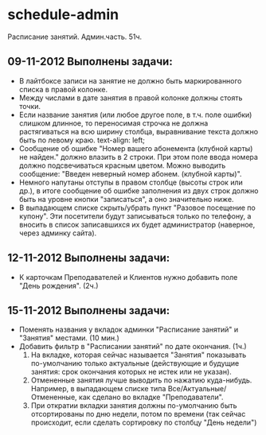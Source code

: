 schedule-admin
==============

Расписание занятий. Админ.часть. 51ч.

09-11-2012 Выполнены задачи:
----------------------------
* В лайтбоксе записи на занятие не должно быть маркированного списка в правой колонке.
* Между числами в дате занятия в правой колонке должны стоять точки.
* Если название занятия (или любое другое поле, в т.ч. поле ошибки) слишком длинное, то переносимая строчка не должна растягиваться на всю ширину столбца, выравнивание текста должно быть по левому краю. text-align: left;
* Сообщение об ошибке "Номер вашего абонемента (клубной карты) не найден." должно влазить в 2 строки. При этом поле ввода номера должно подсвечиваться красным цветом. Можно выводить сообщение: "Введен неверный номер абонем. (клубной карты)".
* Немного напутаны отступы в правом столбце (высоты строк или др.), в итоге сообщение об ошибке заполнения из двух строк должно быть на уровне кнопки "записаться", а оно значительно ниже.
* В выпадающем списке скрыть/убрать пункт "Разовое посещение по купону". Эти посетители будут записываться только по телефону, а вносить в список записавшихся их будет администратор (наверное, через админку сайта).

12-11-2012 Выполнены задачи:
----------------------------
* К карточкам Преподавателей и Клиентов нужно добавить поле "День рождения". (2ч.)
    
15-11-2012 Выполнены задачи:
----------------------------
* Поменять названия у вкладок админки "Расписание занятий" и "Занятия" местами. (10 мин.)
* Добавить фильтр в "Расписании занятий" по дате окончания. (1ч.)
    1. На вкладке, которая сейчас называется "Занятия" показывать по-умолчанию только актуальные (действующие и будущие занятия: срок окончания которых не истек или не указан).
    2. Отмененные занятия лучше выводить по нажатию куда-нибудь. Например, в выпадающем списке типа Все/Актуальные/Отмененные, как сделано во вкладке "Преподаватели".
    3. При откратии вкладки занятия должны по-умолчанию быть отсортированы по дню недели, потом по времени (так сейчас происходит, если сделать сортировку по столбцу "День недели")